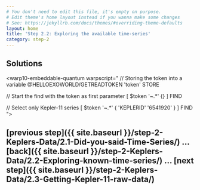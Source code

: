 ```yaml
---
# You don't need to edit this file, it's empty on purpose.
# Edit theme's home layout instead if you wanna make some changes
# See: https://jekyllrb.com/docs/themes/#overriding-theme-defaults
layout: home
title: 'Step 2.2: Exploring the available time-series'
category: step-2
---
```

 
## Solutions

<warp10-embeddable-quantum warpscript="
// Storing the token into a variable
@HELLOEXOWORLD/GETREADTOKEN 'token' STORE 

// Start the find with the token as first parameter
[ $token '~.*' {} ] FIND

// Select only Kepler-11 series
[ $token '~.*' { 'KEPLERID' '6541920' } ] FIND
">
</warp10-embeddable-quantum>

## [previous step]({{ site.baseurl }}/step-2-Keplers-Data/2.1-Did-you-said-Time-Series/) ... [back]({{ site.baseurl }}/step-2-Keplers-Data/2.2-Exploring-known-time-series/) ... [next step]({{ site.baseurl }}/step-2-Keplers-Data/2.3-Getting-Kepler-11-raw-data/)